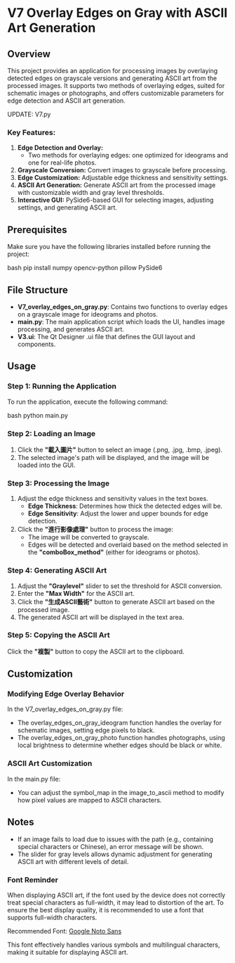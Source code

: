 # V7 Overlay Edges on Gray with ASCII Art Generation

## Overview

This project provides an application for processing images by overlaying detected edges on grayscale versions and generating ASCII art from the processed images. It supports two methods of overlaying edges, suited for schematic images or photographs, and offers customizable parameters for edge detection and ASCII art generation.

UPDATE: V7.py

### Key Features:
1. **Edge Detection and Overlay:** 
   - Two methods for overlaying edges: one optimized for ideograms and one for real-life photos.
2. **Grayscale Conversion:** Convert images to grayscale before processing.
3. **Edge Customization:** Adjustable edge thickness and sensitivity settings.
4. **ASCII Art Generation:** Generate ASCII art from the processed image with customizable width and gray level thresholds.
5. **Interactive GUI:** PySide6-based GUI for selecting images, adjusting settings, and generating ASCII art.

## Prerequisites

Make sure you have the following libraries installed before running the project:

bash
pip install numpy opencv-python pillow PySide6


## File Structure

- **V7_overlay_edges_on_gray.py**: Contains two functions to overlay edges on a grayscale image for ideograms and photos.
- **main.py**: The main application script which loads the UI, handles image processing, and generates ASCII art.
- **V3.ui**: The Qt Designer .ui file that defines the GUI layout and components.

## Usage

### Step 1: Running the Application

To run the application, execute the following command:

bash
python main.py


### Step 2: Loading an Image

1. Click the **"載入圖片"** button to select an image (.png, .jpg, .bmp, .jpeg).
2. The selected image's path will be displayed, and the image will be loaded into the GUI.

### Step 3: Processing the Image

1. Adjust the edge thickness and sensitivity values in the text boxes.
   - **Edge Thickness**: Determines how thick the detected edges will be.
   - **Edge Sensitivity**: Adjust the lower and upper bounds for edge detection.
2. Click the **"進行影像處理"** button to process the image:
   - The image will be converted to grayscale.
   - Edges will be detected and overlaid based on the method selected in the **"comboBox_method"** (either for ideograms or photos).

### Step 4: Generating ASCII Art

1. Adjust the **"Graylevel"** slider to set the threshold for ASCII conversion.
2. Enter the **"Max Width"** for the ASCII art.
3. Click the **"生成ASCII藝術"** button to generate ASCII art based on the processed image.
4. The generated ASCII art will be displayed in the text area.

### Step 5: Copying the ASCII Art

Click the **"複製"** button to copy the ASCII art to the clipboard.

## Customization

### Modifying Edge Overlay Behavior

In the V7_overlay_edges_on_gray.py file:
- The overlay_edges_on_gray_ideogram function handles the overlay for schematic images, setting edge pixels to black.
- The overlay_edges_on_gray_photo function handles photographs, using local brightness to determine whether edges should be black or white.

### ASCII Art Customization

In the main.py file:
- You can adjust the symbol_map in the image_to_ascii method to modify how pixel values are mapped to ASCII characters.

## Notes

- If an image fails to load due to issues with the path (e.g., containing special characters or Chinese), an error message will be shown.
- The slider for gray levels allows dynamic adjustment for generating ASCII art with different levels of detail.

### Font Reminder

When displaying ASCII art, if the font used by the device does not correctly treat special characters as full-width, it may lead to distortion of the art. To ensure the best display quality, it is recommended to use a font that supports full-width characters.

Recommended Font: [Google Noto Sans](https://www.google.com/get/noto/)

This font effectively handles various symbols and multilingual characters, making it suitable for displaying ASCII art.